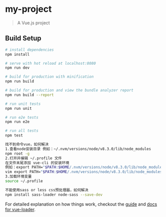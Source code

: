 # my-project

> A Vue.js project

## Build Setup

``` bash
# install dependencies
npm install

# serve with hot reload at localhost:8080
npm run dev

# build for production with minification
npm run build

# build for production and view the bundle analyzer report
npm run build --report

# run unit tests
npm run unit

# run e2e tests
npm run e2e

# run all tests
npm test

找不到命令vue，如何解决
1.查看node安装目录 例如：~/.nvm/versions/node/v8.3.0/lib/node_modules
npm root -g 
2.打开并编辑 ~/.profile 文件
在文件末尾添加 vue-cli 的安装环境
例如：export PATH="$PATH:$HOME/.nvm/versions/node/v8.3.0/lib/node_modules/vue-cli/bin"
vim export PATH="$PATH:$HOME/.nvm/versions/node/v8.3.0/lib/node_modules/vue-cli/bin"
3.加载环境变量
source ~/.profile

不能使用sass or less css预处理器，如何解决
npm install sass-loader node-sass --save-dev
```

For detailed explanation on how things work, checkout the [guide](http://vuejs-templates.github.io/webpack/) and [docs for vue-loader](http://vuejs.github.io/vue-loader).
